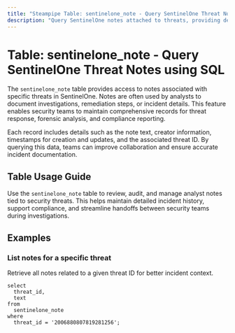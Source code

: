 ```yaml
---
title: "Steampipe Table: sentinelone_note - Query SentinelOne Threat Notes using SQL"
description: "Query SentinelOne notes attached to threats, providing details for incident documentation and investigation."
---
```


# Table: sentinelone_note - Query SentinelOne Threat Notes using SQL

The `sentinelone_note` table provides access to notes associated with specific threats in SentinelOne. Notes are often used by analysts to document investigations, remediation steps, or incident details. This feature enables security teams to maintain comprehensive records for threat response, forensic analysis, and compliance reporting.

Each record includes details such as the note text, creator information, timestamps for creation and updates, and the associated threat ID. By querying this data, teams can improve collaboration and ensure accurate incident documentation.

## Table Usage Guide

Use the `sentinelone_note` table to review, audit, and manage analyst notes tied to security threats. This helps maintain detailed incident history, support compliance, and streamline handoffs between security teams during investigations.

## Examples

### List notes for a specific threat
Retrieve all notes related to a given threat ID for better incident context.

```sql+postgres
select 
  threat_id, 
  text
from 
  sentinelone_note
where 
  threat_id = '2006880807819281256';
```
